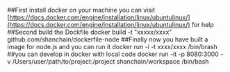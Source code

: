 ##First install docker on your machine
you can visit [https://docs.docker.com/engine/installation/linux/ubuntulinux/](https://docs.docker.com/engine/installation/linux/ubuntulinux/) for help
##Second build the Dockfile
docker build -t "xxxxx/xxxx" github.com/shanchain/dockerfile-node
##Finally now you have built a image for node.js and you can run it
docker run -i -t xxxx/xxxx /bin/brash
##you can develop in docker with local code
docker run -it -p 8080:3000 -v /Users/user/path/to/project:/project shanchain/workspace /bin/bash
